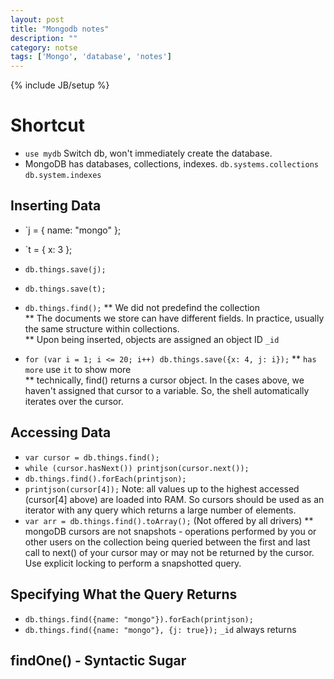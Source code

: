 ```yaml
---
layout: post
title: "Mongodb notes"
description: ""
category: notse 
tags: ['Mongo', 'database', 'notes']
---
```

{% include JB/setup %}

Shortcut
========
- `use mydb` Switch db, won't immediately create the database.
- MongoDB has databases, collections, indexes. `db.systems.collections` `db.system.indexes`

Inserting Data
--------------
- `j = { name: "mongo" };
- `t = { x: 3 };
- `db.things.save(j);`
- `db.things.save(t);`
- `db.things.find();`
** We did not predefind the collection  
** The documents we store can have different fields. In practice, usually the same structure within collections.  
** Upon being inserted, objects are assigned an object ID `_id`  
  
- `for (var i = 1; i <= 20; i++) db.things.save({x: 4, j: i});`
** `has more` use `it` to show more  
** technically, find() returns a cursor object. In the cases above, we haven't assigned that cursor to a variable. So, the shell automatically iterates over the cursor.  

Accessing Data
--------------
- `var cursor = db.things.find();`
- `while (cursor.hasNext()) printjson(cursor.next());`
- `db.things.find().forEach(printjson);`
- `printjson(cursor[4]);` Note: all values up to the highest accessed (cursor[4] above) are loaded into RAM. So cursors should be used as an iterator with any query which returns a large number of elements.
- `var arr = db.things.find().toArray();` (Not offered by all drivers)
** mongoDB cursors are not snapshots - operations performed by you or other users on the collection being queried between the first and last call to next() of your cursor may or may not be returned by the cursor. Use explicit locking to perform a snapshotted query.  

Specifying What the Query Returns
---------------------------------
- `db.things.find({name: "mongo"}).forEach(printjson);`
- `db.things.find({name: "mongo"}, {j: true});` `_id` always returns

findOne() - Syntactic Sugar
---------------------------
